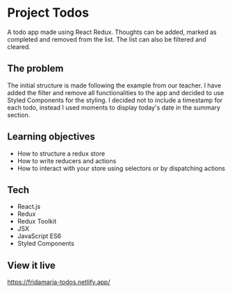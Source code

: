 # Project Todos

A todo app made using React Redux. Thoughts can be added, marked as completed and removed from the list. The list can also be filtered and cleared.

## The problem

The initial structure is made following the example from our teacher. I have added the filter and remove all functionalities to the app and decided to use Styled Components for the styling. I decided not to include a timestamp for each todo, instead I used moments to display today's date in the summary section.

## Learning objectives

* How to structure a redux store
* How to write reducers and actions
* How to interact with your store using selectors or by dispatching actions

## Tech

* React.js
* Redux
* Redux Toolkit
* JSX
* JavaScript ES6
* Styled Components

## View it live

https://fridamaria-todos.netlify.app/